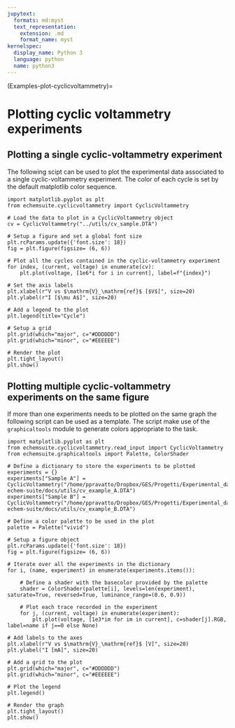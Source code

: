 ```yaml
---
jupytext:
  formats: md:myst
  text_representation:
    extension: .md
    format_name: myst
kernelspec:
  display_name: Python 3
  language: python
  name: python3
---
```


(Examples-plot-cyclicvoltammetry)=
# Plotting cyclic voltammetry experiments


## Plotting a single cyclic-voltammetry experiment
The following scipt can be used to plot the experimental data associated to a single cyclic-voltammetry experiment. The color of each cycle is set by the default matplotlib color sequence.

```{code-cell} python
import matplotlib.pyplot as plt
from echemsuite.cyclicvoltammetry import CyclicVoltammetry

# Load the data to plot in a CyclicVoltammetry object
cv = CyclicVoltammetry("../utils/cv_sample.DTA")

# Setup a figure and set a global font size
plt.rcParams.update({'font.size': 18}) 
fig = plt.figure(figsize= (6, 6))

# Plot all the cycles contained in the cyclic-voltammetry experiment
for index, (current, voltage) in enumerate(cv):
    plt.plot(voltage, [1e6*i for i in current], label=f"{index}")

# Set the axis labels
plt.xlabel(r"V vs $\mathrm{V}_\mathrm{ref}$ [$V$]", size=20)
plt.ylabel(r"I [$\mu A$]", size=20)

# Add a legend to the plot
plt.legend(title="Cycle")

# Setup a grid
plt.grid(which="major", c="#DDDDDD")
plt.grid(which="minor", c="#EEEEEE")

# Render the plot
plt.tight_layout()
plt.show()
```

## Plotting multiple cyclic-voltammetry experiments on the same figure

If more than one experiments needs to be plotted on the same graph the following script can be used as a template. The script make use of the `graphicaltools` module to generate colors appropriate to the task.

```{code-cell} python
import matplotlib.pyplot as plt
from echemsuite.cyclicvoltammetry.read_input import CyclicVoltammetry
from echemsuite.graphicaltools import Palette, ColorShader

# Define a dictionary to store the experiments to be plotted
experiments = {}
experiments["Sample A"] = CyclicVoltammetry("/home/ppravatto/Dropbox/GES/Progetti/Experimental_data_analysis/GES-echem-suite/docs/utils/cv_example_A.DTA")
experiments["Sample B"] = CyclicVoltammetry("/home/ppravatto/Dropbox/GES/Progetti/Experimental_data_analysis/GES-echem-suite/docs/utils/cv_example_B.DTA")

# Define a color palette to be used in the plot
palette = Palette("vivid")

# Setup a figure object
plt.rcParams.update({'font.size': 18}) 
fig = plt.figure(figsize= (6, 6))

# Iterate over all the experiments in the dictionary
for i, (name, experiment) in enumerate(experiments.items()):

    # Define a shader with the basecolor provided by the palette
    shader = ColorShader(palette[i], levels=len(experiment), saturate=True, reversed=True, luminance_range=(0.6, 0.9))

    # Plot each trace recorded in the experiment
    for j, (current, voltage) in enumerate(experiment):
        plt.plot(voltage, [1e3*im for im in current], c=shader[j].RGB, label=name if j==0 else None)

# Add labels to the axes
plt.xlabel(r"V vs $\mathrm{V}_\mathrm{ref}$ [V]", size=20)
plt.ylabel("I [mA]", size=20)

# Add a grid to the plot
plt.grid(which="major", c="#DDDDDD")
plt.grid(which="minor", c="#EEEEEE")

# Plot the legend
plt.legend()

# Render the graph
plt.tight_layout()
plt.show()
```